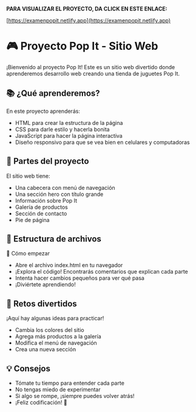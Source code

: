 **PARA VISUALIZAR EL PROYECTO, DA CLICK EN ESTE ENLACE:**

[https://examenpopit.netlify.app](https://examenpopit.netlify.app)


# 🎮 Proyecto Pop It - Sitio Web
¡Bienvenido al proyecto Pop It! Este es un sitio web divertido donde aprenderemos desarrollo web creando una tienda de juguetes Pop It.

## 📚 ¿Qué aprenderemos?
En este proyecto aprenderás:

- HTML para crear la estructura de la página
- CSS para darle estilo y hacerla bonita
- JavaScript para hacer la página interactiva
- Diseño responsivo para que se vea bien en celulares y computadoras

## 🎨 Partes del proyecto
El sitio web tiene:

- Una cabecera con menú de navegación
- Una sección hero con título grande
- Información sobre Pop It
- Galería de productos
- Sección de contacto
- Pie de página

## 📁 Estructura de archivos

🚀 Cómo empezar

- Abre el archivo index.html en tu navegador
- ¡Explora el código! Encontrarás comentarios que explican cada parte
- Intenta hacer cambios pequeños para ver qué pasa
- ¡Diviértete aprendiendo!

## 🎯 Retos divertidos

¡Aquí hay algunas ideas para practicar!

- Cambia los colores del sitio
- Agrega más productos a la galería
- Modifica el menú de navegación
- Crea una nueva sección

## 💡 Consejos
- Tómate tu tiempo para entender cada parte
- No tengas miedo de experimentar
- Si algo se rompe, ¡siempre puedes volver atrás!
- ¡Feliz codificación! 🎉
